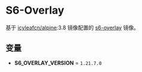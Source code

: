 # S6-Overlay

基于 [icyleafcn/alpine](alpine/README.md):3.8 镜像配置的 [s6-overlay](https://github.com/just-containers/s6-overlay) 镜像。

## 变量

- **S6_OVERLAY_VERSION** = `1.21.7.0`
